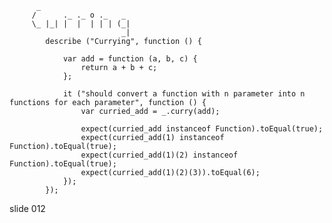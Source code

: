           _
         /      ._ ._ o ._   _
         \_ |_| |  |  | | | (_|
                             _|
            describe ("Currying", function () {

                var add = function (a, b, c) {
                    return a + b + c;
                };

                it ("should convert a function with n parameter into n functions for each parameter", function () {
                    var curried_add = _.curry(add);

                    expect(curried_add instanceof Function).toEqual(true);
                    expect(curried_add(1) instanceof Function).toEqual(true);
                    expect(curried_add(1)(2) instanceof Function).toEqual(true);
                    expect(curried_add(1)(2)(3)).toEqual(6);
                });
            });
















































































slide 012
